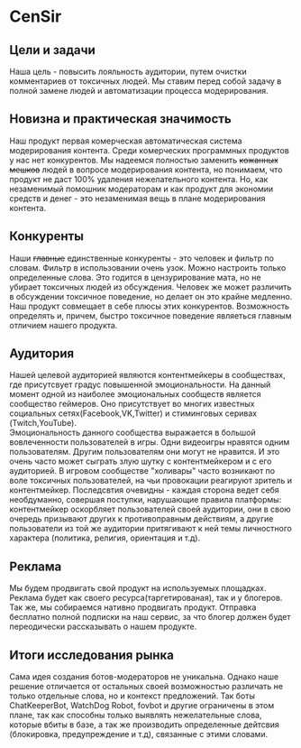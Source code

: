 # CenSir
## Цели и задачи
Наша цель - повысить лояльность аудитории, путем очистки комментариев от токсичных людей. Мы ставим перед собой задачу в полной замене людей и автоматизации процесса модерирования. 
## Новизна и практическая значимость 
Наш продукт первая комерческая автоматическая система модерирования контента. Среди комерческих программных продуктов у нас нет конкурентов. Мы надеемся полностью заменить ~~кожанных мешков~~ людей в вопросе модерирования контента, но понимаем, что продукт не даст 100% удаления нежелательного контента. Но, как незаменимый помошник модераторам и как продукт для экономии средств и денег - это незаменимая вещь в плане модерирования контента.
## Конкуренты
Наши ~~главные~~ единственные конкуренты - это человек и фильтр по словам. Фильтр в использовании очень узок. Можно настроить только определенные слова. Это годится в цензурирование мата, но не убирает токсичных людей из обсуждения. Человек же может различить в обсуждении токсичное поведение, но делает он это крайне медленно. Наш продукт совмещает в себе плюсы этих конкурентов. Возможность определять и, причем, быстро токсичное поведение являеться главным отличием нашего продукта.
## Аудитория 
Нашей целевой аудиторией являются контентмейкеры в сообществах, где присутсвует градус повышенной эмоциональности. На данный момент одной из наиболее эмоциональных сообществ является сообщество геймеров. Оно присутствует во многих известных социальных сетях(Facebook,VK,Twitter) и стиминговых серивах (Twitch,YouTube).  
Эмоциональность данного сообщества выражается в большой вовлеченности пользователей в игры. Одни видеоигры нравятся одним пользователям. Другим пользователям они могут не нравится. И это очень часто может сыграть злую шутку с контентмейкером и с его аудиторией.
В игровом сообществе "холивары" часто возникают по воле токсичных пользователей, на чьи провокации реагируют зритель и контентмейкер. Последсвтия очевидны - каждая сторона ведет себя необдуманно, совершая поступки, нарушающие правила платформы: контентмейкер оскорбляет пользователей своей аудитории, они в свою очередь призывают других к противоправным действиям, а другие пользователи из той же аудитории притягивают к ней темы личностного характера (политика, религия, ориентация и т.д). 

## Реклама
Мы будем продвигать свой продукт на используемых площадках. Реклама будет как своего ресурса(таргетированая), так и у блогеров. Так же, мы собираемся нативно продвигать продукт. Отправка бесплатно полной подписки на наш сервис, за что блогер должен будет переодически рассказывать о нашем продукте.

## Итоги исследования рынка 
Сама идея создания ботов-модераторов не уникальна. Однако наше решение отличается от остальных своей возможностью различать не только отдельные слова, но и контекст предложений. Так боты ChatKeeperBot, WatchDog Robot, fovbot и другие ограничены в этом плане, так как способны только выявлять нежелательные слова, которые вбиты в базе, а так же производить определенные дейтсвия (блокировка, предупреждение и т.д), связанные с этими словами.
